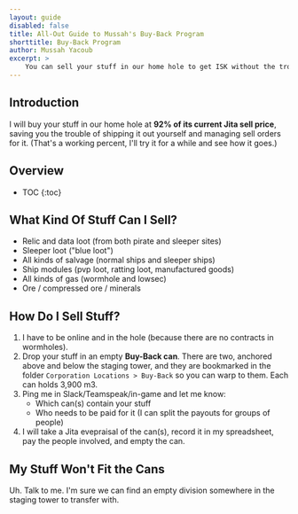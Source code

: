 ```yaml
---
layout: guide
disabled: false
title: All-Out Guide to Mussah's Buy-Back Program
shorttitle: Buy-Back Program
author: Mussah Yacoub
excerpt: >
    You can sell your stuff in our home hole to get ISK without the trouble of shipping it out to a hub.
---
```


## Introduction

I will buy your stuff in our home hole at **92% of its current Jita sell price**, saving you the trouble of shipping it out yourself and managing sell orders for it.  (That's a working percent, I'll try it for a while and see how it goes.)

## Overview

* TOC
{:toc}

## What Kind Of Stuff Can I Sell?

- Relic and data loot (from both pirate and sleeper sites)
- Sleeper loot ("blue loot")
- All kinds of salvage (normal ships and sleeper ships)
- Ship modules (pvp loot, ratting loot, manufactured goods)
- All kinds of gas (wormhole and lowsec)
- Ore / compressed ore / minerals

## How Do I Sell Stuff?

1. I have to be online and in the hole (because there are no contracts in wormholes).
1. Drop your stuff in an empty **Buy-Back can**.  There are two, anchored above and below the staging tower, and they are bookmarked in the folder `Corporation Locations > Buy-Back` so you can warp to them.  Each can holds 3,900 m3.
1. Ping me in Slack/Teamspeak/in-game and let me know:
    - Which can(s) contain your stuff
    - Who needs to be paid for it (I can split the payouts for groups of people)
1. I will take a Jita evepraisal of the can(s), record it in my spreadsheet, pay the people involved, and empty the can.

## My Stuff Won't Fit the Cans

Uh.  Talk to me. I'm sure we can find an empty division somewhere in the staging tower to transfer with.

